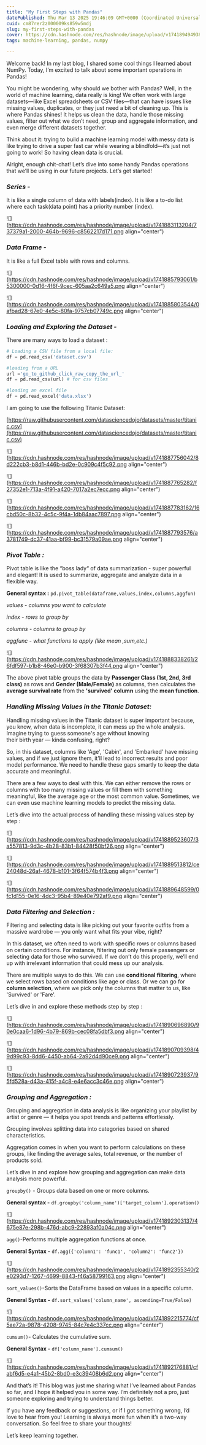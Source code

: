 ```yaml
---
title: "My First Steps with Pandas"
datePublished: Thu Mar 13 2025 19:46:09 GMT+0000 (Coordinated Universal Time)
cuid: cm87rer2z000009ks859w5mdj
slug: my-first-steps-with-pandas
cover: https://cdn.hashnode.com/res/hashnode/image/upload/v1741894949389/69ddbebd-d3a1-4f63-9b73-cbac7a30bb14.jpeg
tags: machine-learning, pandas, numpy

---
```


Welcome back! In my last blog, I shared some cool things I learned about NumPy. Today, I’m excited to talk about some important operations in Pandas!

You might be wondering, why should we bother with Pandas? Well, in the world of machine learning, data really is king! We often work with large datasets—like Excel spreadsheets or CSV files—that can have issues like missing values, duplicates, or they just need a bit of cleaning up. This is where Pandas shines! It helps us clean the data, handle those missing values, filter out what we don’t need, group and aggregate information, and even merge different datasets together.

Think about it: trying to build a machine learning model with messy data is like trying to drive a super fast car while wearing a blindfold—it’s just not going to work! So having clean data is crucial.

Alright, enough chit-chat! Let’s dive into some handy Pandas operations that we’ll be using in our future projects. Let’s get started!

### ***Series -***

It is like a single column of data with labels(index). It is like a to-do list where each task(data point) has a priority number (index).

![](https://cdn.hashnode.com/res/hashnode/image/upload/v1741883113204/737379a1-2000-464b-9696-c8562217d171.png align="center")

### ***Data Frame -***

It is like a full Excel table with rows and columns.

![](https://cdn.hashnode.com/res/hashnode/image/upload/v1741885793061/b5300000-0d16-4f6f-9cec-605aa2c649a5.png align="center")

![](https://cdn.hashnode.com/res/hashnode/image/upload/v1741885803544/0afbad28-67e0-4e5c-80fa-9757cb07749c.png align="center")

### ***Loading and Exploring the Dataset -***

There are many ways to load a dataset :

```python
# Loading a CSV file from a local file: 
df = pd.read_csv('dataset.csv')

#loading from a URL 
url ='go_to_github_click_raw_copy_the_url_'
df = pd.read_csv(url) # for csv files

#loading an excel file 
df = pd.read_excel('data.xlsx')
```

I am going to use the following Titanic Dataset:

[https://raw.githubusercontent.com/datasciencedojo/datasets/master/titanic.csv](https://raw.githubusercontent.com/datasciencedojo/datasets/master/titanic.csv)

![](https://cdn.hashnode.com/res/hashnode/image/upload/v1741887756042/8d222cb3-b8d1-446b-bd2e-0c909c4f5c92.png align="center")

![](https://cdn.hashnode.com/res/hashnode/image/upload/v1741887765282/f27352e1-713a-4f91-a420-7017a2ec7ecc.png align="center")

![](https://cdn.hashnode.com/res/hashnode/image/upload/v1741887783162/16cbd50c-8b32-4c5c-9f4a-1db84aac7897.png align="center")

![](https://cdn.hashnode.com/res/hashnode/image/upload/v1741887793576/a3781749-dc37-41aa-bf99-bc31579a09ae.png align="center")

### ***Pivot Table :***

Pivot table is like the “boss lady“ of data summarization - super powerful and elegant! It is used to summarize, aggregate and analyze data in a flexible way.

**General syntax :** `pd.pivot_table(dataframe,values,index,columns,aggfun)`

*values \- columns you want to calculate*

*index - rows to group by*

*columns - columns to group by*

*aggfunc - what functions to apply (like mean ,sum,etc.)*

![](https://cdn.hashnode.com/res/hashnode/image/upload/v1741888338261/26fdf597-b1b8-46e0-b900-3f68307b3f44.png align="center")

The above pivot table groups the data by **Passenger Class (1st, 2nd, 3rd class)** as rows and **Gender (Male/Female)** as columns, then calculates the **average survival rate** from the **'survived' column** using the **mean function**.

### ***Handling Missing Values in the Titanic Dataset:***

Handling missing values in the Titanic dataset is super important because, you know, when data is incomplete, it can mess up the whole analysis. Imagine trying to guess someone's age without knowing  
their birth year — kinda confusing, right?

So, in this dataset, columns like 'Age', 'Cabin', and 'Embarked' have missing values, and if we just ignore them, it'll lead to incorrect results and poor model performance. We need to handle these gaps smartly to keep the data accurate and meaningful.

There are a few ways to deal with this. We can either remove the rows or columns with too many missing values or fill them with something meaningful, like the average age or the most common value. Sometimes, we can even use machine learning models to predict the missing data.

Let’s dive into the actual process of handling these missing values step by step :

![](https://cdn.hashnode.com/res/hashnode/image/upload/v1741889523607/3a557813-9d3c-4b28-83b1-84428f50bf26.png align="center")

![](https://cdn.hashnode.com/res/hashnode/image/upload/v1741889513812/ce24048d-26af-4678-b101-3f64f574b4f3.png align="center")

![](https://cdn.hashnode.com/res/hashnode/image/upload/v1741889648599/0fc1d155-0e16-4dc3-95b4-89e40e792af9.png align="center")

### ***Data Filtering and Selection :***

Filtering and selecting data is like picking out your favorite outfits from a massive wardrobe — you only want what fits your vibe, right?

In this dataset, we often need to work with specific rows or columns based on certain conditions. For instance, filtering out only female passengers or selecting data for those who survived. If we don’t do this properly, we’ll end up with irrelevant information that could mess up our analysis.

There are multiple ways to do this. We can use **conditional filtering**, where we select rows based on conditions like age or class. Or we can go for **column selection**, where we pick only the columns that matter to us, like 'Survived' or 'Fare'.

Let’s dive in and explore these methods step by step :

![](https://cdn.hashnode.com/res/hashnode/image/upload/v1741890696890/90e0caa6-1d96-4b79-869b-cec08fa5dbf3.png align="center")

![](https://cdn.hashnode.com/res/hashnode/image/upload/v1741890709398/49d99c93-8dd6-4450-ab64-2a92d4d90ce9.png align="center")

![](https://cdn.hashnode.com/res/hashnode/image/upload/v1741890723937/95fd528a-d43a-415f-a4c8-e4e6acc3c46e.png align="center")

### ***Grouping and Aggregation :***

Grouping and aggregation in data analysis is like organizing your playlist by artist or genre — it helps you spot trends and patterns effortlessly.

Grouping involves splitting data into categories based on shared characteristics.

Aggregation comes in when you want to perform calculations on these groups, like finding the average sales, total revenue, or the number of products sold.

Let’s dive in and explore how grouping and aggregation can make data analysis more powerful.

`groupby()` - Groups data based on one or more columns.

**General syntax -** `df.groupby('column_name')['target_column'].operation()`

![](https://cdn.hashnode.com/res/hashnode/image/upload/v1741892303137/4675e87e-298b-476d-abc9-22893af0a04c.png align="center")

`agg()`\-Performs multiple aggregation functions at once.

**General Syntax -** `df.agg({'column1': 'func1', 'column2': 'func2'})`

![](https://cdn.hashnode.com/res/hashnode/image/upload/v1741892355340/2e0293d7-1267-4699-8843-f46a58799163.png align="center")

`sort_values()`\-Sorts the DataFrame based on values in a specific column.

**General Syntax -** `df.sort_values('column_name', ascending=True/False)`

![](https://cdn.hashnode.com/res/hashnode/image/upload/v1741892215774/cf5ae72a-9878-4208-9745-84c7e4c337cc.png align="center")

`cumsum()`\- Calculates the cumulative sum.

**General Syntax -** `df['column_name'].cumsum()`

![](https://cdn.hashnode.com/res/hashnode/image/upload/v1741892176881/cfabf6d5-e4a1-45b2-8bd0-e3c39408b6d2.png align="center")

And that’s it! This blog was just me sharing what I’ve learned about Pandas so far, and I hope it helped you in some way. I’m definitely not a pro, just someone exploring and trying to understand things better.

If you have any feedback or suggestions, or if I got something wrong, I’d love to hear from you! Learning is always more fun when it’s a two-way conversation. So feel free to share your thoughts!

Let’s keep learning together.